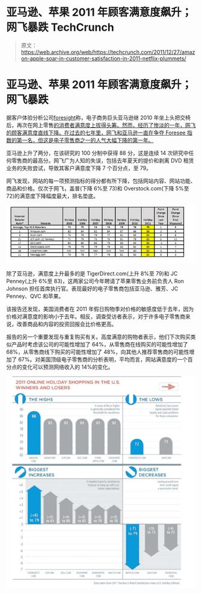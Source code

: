 # 亚马逊、苹果 2011 年顾客满意度飙升；网飞暴跌 TechCrunch

> 原文：<https://web.archive.org/web/https://techcrunch.com/2011/12/27/amazon-apple-soar-in-customer-satisfaction-in-2011-netflix-plummets/>

# 亚马逊、苹果 2011 年顾客满意度飙升；网飞暴跌

据客户体验分析公司[foresight](https://web.archive.org/web/20221207212622/http://www.crunchbase.com/company/foresee-results)称，电子商务巨头亚马逊继 2010 年坐上头把交椅后，再次在网上零售[的消费者满意度上拔得头筹。然而，经历了惨淡的一年，网飞的顾客满意度直线下降。在过去的七年里，网飞和亚马逊一直在争夺 Foresee 指数的第一名，但这是电子零售商之一的人气大幅下降的第一年。](https://web.archive.org/web/20221207212622/https://beta.techcrunch.com/2010/12/30/amazon-netflix-top-customer-satisfaction-this-holiday-season/)

亚马逊上升了两分，在该研究的 100 分制中获得 88 分，这是连续 14 次研究中任何零售商的最高分。网飞广为人知的失误，包括去年夏天的提价和剥离 DVD 租赁业务的失败尝试，导致其客户满意度下降 7 个百分点，至 79。

网飞发现，网站的每一项预测指标的得分都有所下降，包括网站内容、网站功能、商品和价格。仅次于网飞，盖普(下降 6%至 73)和 Overstock.com(下降 5%至 72)的满意度下降幅度最大，排名垫底。

![](img/751d64f6b86f05c8cc6bdfcec89df3ef.png)

除了亚马逊，满意度上升最多的是 TigerDirect.com(上升 8%至 79)和 JC Penney(上升 6%至 83)，这两家公司今年聘请了苹果零售业务前负责人 Ron Johnson 担任首席执行官。表现最好的电子零售商包括亚马逊、雅芳、JC Penney、QVC 和苹果。

该报告还发现，美国消费者在 2011 年假日购物季对价格的敏感度低于去年，因为价格对满意度的影响小于去年。相反，调查受访者表示，对于许多电子零售商来说，改善商品和内容的投资回报会比价格更高。

报告的另一个重要发现与重复购买有关。高度满意的购物者表示，他们下次购买类似产品时考虑该公司的可能性增加了 64%，从零售商在线购买的可能性增加了 68%，从零售商线下购买的可能性增加了 48%，向其他人推荐零售商的可能性增加了 67%。对美国顶级电子零售商的分析表明，平均而言，网站满意度的一个百分点的变化可以预测网络收入的 14%的变化。

![](img/5eda417fc2ae97ae7736826ff1fba556.png)